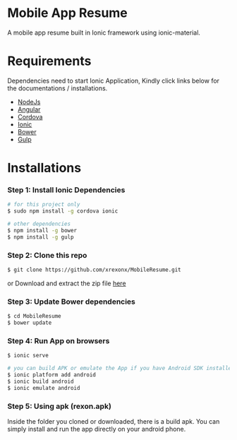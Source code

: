 # Mobile App Resume

A mobile app resume built in Ionic framework using ionic-material.

# Requirements

Dependencies need to start Ionic Application, Kindly click links below for the documentations / installations.

  * [NodeJs]
  * [Angular]
  * [Cordova]
  * [Ionic]
  * [Bower]
  * [Gulp]

# Installations
### Step 1: Install Ionic Dependencies
```sh
# for this project only
$ sudo npm install -g cordova ionic

# other dependencies
$ npm install -g bower
$ npm install -g gulp
```

### Step 2: Clone this repo
```sh
$ git clone https://github.com/xrexonx/MobileResume.git
```

or 
Download and extract the zip file <a href="/xrexonx/MobileResume/archive/master.zip" >here</a>

### Step 3: Update Bower dependencies
```sh
$ cd MobileResume
$ bower update
```

### Step 4: Run App on browsers
```sh
$ ionic serve

# you can build APK or emulate the App if you have Android SDK installed on your machines
$ ionic platform add android
$ ionic build android
$ ionic emulate android
```

### Step 5: Using apk (rexon.apk) 
Inside the folder you cloned or downloaded, there is a build apk.
You can simply install and run the app directly on your android phone.




   [NodeJs]: <http://nodejs.org>
   [Bower]: <http://bower.io>
   [Gulp]: <http://gulpjs.com>
   [Ionic]: <http://ionicframework.com/>
   [Cordova]: <https://cordova.apache.org/>
   [Angular]: <https://angularjs.org/>
